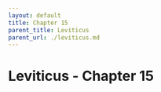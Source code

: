 ```yaml
---
layout: default
title: Chapter 15
parent_title: Leviticus
parent_url: ./leviticus.md
---
```


# Leviticus - Chapter 15
